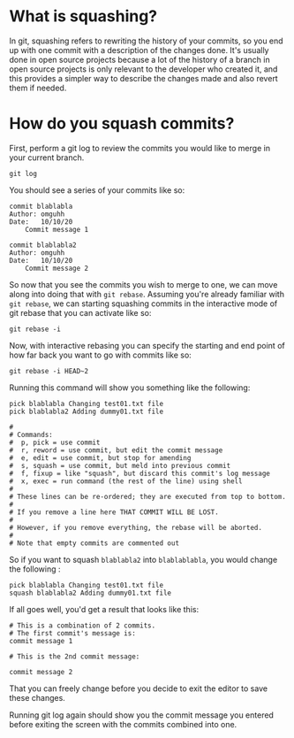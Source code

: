 # What is squashing?

In git, squashing refers to rewriting the history of your commits, so you end up with one commit with a description of the changes done. 
It's usually done in open source projects because a lot of the history of a branch in open source projects is only relevant to the developer who created it, and this provides a simpler way to describe the changes made and also revert them if needed.

# How do you squash commits?

First, perform a git log to review the commits you would like to merge in your current branch.

```
git log
```

You should see a series of your commits like so:

```
commit blablabla
Author: omguhh 
Date:   10/10/20
    Commit message 1

commit blablabla2
Author: omguhh 
Date:   10/10/20
    Commit message 2
```

So now that you see the commits you wish to merge to one, we can move along into doing that with ```git rebase```. Assuming you're already familiar with ```git rebase```, we can starting squashing commits in the interactive mode of git rebase that you can activate like so:

```
git rebase -i 
```

Now, with interactive rebasing you can specify the starting and end point of how far back you want to go with commits like so: 

```
git rebase -i HEAD~2
```

Running this command will show you something like the following: 

```
pick blablabla Changing test01.txt file
pick blablabla2 Adding dummy01.txt file

#
# Commands:
#  p, pick = use commit
#  r, reword = use commit, but edit the commit message
#  e, edit = use commit, but stop for amending
#  s, squash = use commit, but meld into previous commit
#  f, fixup = like "squash", but discard this commit's log message
#  x, exec = run command (the rest of the line) using shell
#
# These lines can be re-ordered; they are executed from top to bottom.
#
# If you remove a line here THAT COMMIT WILL BE LOST.
#
# However, if you remove everything, the rebase will be aborted.
#
# Note that empty commits are commented out
```

So if you want to squash ```blablabla2``` into ```blablablabla```, you would change the following :

```
pick blablabla Changing test01.txt file
squash blablabla2 Adding dummy01.txt file

```

If all goes well, you'd get a result that looks like this:

```
# This is a combination of 2 commits.
# The first commit's message is:
commit message 1

# This is the 2nd commit message:

commit message 2
```

That you can freely change before you decide to exit the editor to save these changes.

Running git log again should show you the commit message you entered before exiting the screen with the commits combined into one.